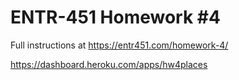 # ENTR-451 Homework #4

Full instructions at https://entr451.com/homework-4/

https://dashboard.heroku.com/apps/hw4places